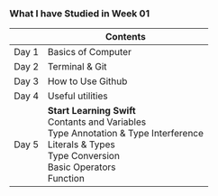 ### What I have Studied in Week 01 ###

|     |Contents               |
|-----|-----------------------|
|Day 1|Basics of Computer     |
|Day 2|Terminal & Git         |
|Day 3|How to Use Github      |
|Day 4|Useful utilities       |
|Day 5|**Start Learning Swift**<br> Contants and Variables<br> Type Annotation & Type Interference<br>Literals & Types<br>Type Conversion<br>Basic Operators<br>Function

